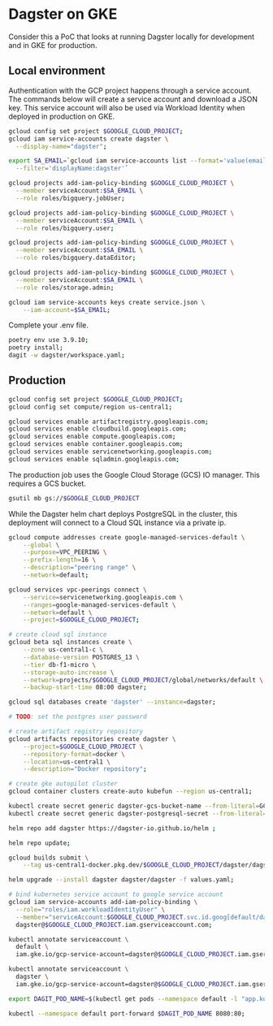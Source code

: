 # Dagster on GKE
Consider this a PoC that looks at running Dagster locally for development and in GKE for production.

## Local environment
Authentication with the GCP project happens through a service account. The commands below will create a service account and download a JSON key. This service account will also be used via Workload Identity when deployed in production on GKE.

```sh
gcloud config set project $GOOGLE_CLOUD_PROJECT;
gcloud iam service-accounts create dagster \
  --display-name="dagster";

export SA_EMAIL=`gcloud iam service-accounts list --format='value(email)' \
  --filter='displayName:dagster'`

gcloud projects add-iam-policy-binding $GOOGLE_CLOUD_PROJECT \
  --member serviceAccount:$SA_EMAIL \
  --role roles/bigquery.jobUser;

gcloud projects add-iam-policy-binding $GOOGLE_CLOUD_PROJECT \
  --member serviceAccount:$SA_EMAIL \
  --role roles/bigquery.user;

gcloud projects add-iam-policy-binding $GOOGLE_CLOUD_PROJECT \
  --member serviceAccount:$SA_EMAIL \
  --role roles/bigquery.dataEditor;

gcloud projects add-iam-policy-binding $GOOGLE_CLOUD_PROJECT \
  --member serviceAccount:$SA_EMAIL \
  --role roles/storage.admin;

gcloud iam service-accounts keys create service.json \
    --iam-account=$SA_EMAIL;
```

Complete your .env file.

```sh
poetry env use 3.9.10;
poetry install;
dagit -w dagster/workspace.yaml;
```


## Production
```sh
gcloud config set project $GOOGLE_CLOUD_PROJECT;
gcloud config set compute/region us-central1;

gcloud services enable artifactregistry.googleapis.com;
gcloud services enable cloudbuild.googleapis.com;
gcloud services enable compute.googleapis.com;
gcloud services enable container.googleapis.com;
gcloud services enable servicenetworking.googleapis.com;
gcloud services enable sqladmin.googleapis.com;
```

The production job uses the Google Cloud Storage (GCS) IO manager. This requires a GCS bucket.
```sh
gsutil mb gs://$GOOGLE_CLOUD_PROJECT
```

While the Dagster helm chart deploys PostgreSQL in the cluster, this deployment will connect to a Cloud SQL instance via a private ip.
```sh
gcloud compute addresses create google-managed-services-default \
    --global \
    --purpose=VPC_PEERING \
    --prefix-length=16 \
    --description="peering range" \
    --network=default;

gcloud services vpc-peerings connect \
    --service=servicenetworking.googleapis.com \
    --ranges=google-managed-services-default \
    --network=default \
    --project=$GOOGLE_CLOUD_PROJECT;

# create cloud sql instance
gcloud beta sql instances create \
    --zone us-central1-c \
    --database-version POSTGRES_13 \
    --tier db-f1-micro \
    --storage-auto-increase \
    --network=projects/$GOOGLE_CLOUD_PROJECT/global/networks/default \
    --backup-start-time 08:00 dagster;

gcloud sql databases create 'dagster' --instance=dagster;

# TODO: set the postgres user password

# create artifact registry repository
gcloud artifacts repositories create dagster \
    --project=$GOOGLE_CLOUD_PROJECT \
    --repository-format=docker \
    --location=us-central1 \
    --description="Docker repository";

# create gke autopilot cluster
gcloud container clusters create-auto kubefun --region us-central1;

kubectl create secret generic dagster-gcs-bucket-name --from-literal=GCS_BUCKET_NAME=main-form-349700;
kubectl create secret generic dagster-postgresql-secret --from-literal=postgresql-password='SecretPassword';

helm repo add dagster https://dagster-io.github.io/helm ;

helm repo update;

gcloud builds submit \
    --tag us-central1-docker.pkg.dev/$GOOGLE_CLOUD_PROJECT/dagster/dagster .;

helm upgrade --install dagster dagster/dagster -f values.yaml;

# bind kubernetes service account to google service account
gcloud iam service-accounts add-iam-policy-binding \
  --role="roles/iam.workloadIdentityUser" \
  --member="serviceAccount:$GOOGLE_CLOUD_PROJECT.svc.id.goog[default/dagster]" \
  dagster@$GOOGLE_CLOUD_PROJECT.iam.gserviceaccount.com;

kubectl annotate serviceaccount \
  default \
  iam.gke.io/gcp-service-account=dagster@$GOOGLE_CLOUD_PROJECT.iam.gserviceaccount.com;

kubectl annotate serviceaccount \
  dagster \
  iam.gke.io/gcp-service-account=dagster@$GOOGLE_CLOUD_PROJECT.iam.gserviceaccount.com;

export DAGIT_POD_NAME=$(kubectl get pods --namespace default -l "app.kubernetes.io/name=dagster,app.kubernetes.io/instance=dagster,component=dagit" -o jsonpath="{.items[0].metadata.name}")

kubectl --namespace default port-forward $DAGIT_POD_NAME 8080:80;
```
